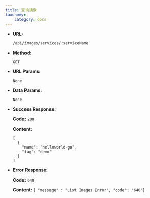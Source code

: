 ```yaml
---
title: 查询镜像
taxonomy:
    category: docs
---
```


* **URL:**

    `/api/images/services/:serviceName`

* **Method:**

    `GET`

* **URL Params:**

    `None`

* **Data Params:**

    `None`

* **Success Response:**

	**Code:** `200`

	**Content:** 

	```
	[
	  {
	    "name": "helloworld-go",
	    "tag": "demo"
	  }
	]
	```	

* **Error Response:**

	**Code:** `640`
  	
  	**Content:** `{ "message" : "List Images Error", "code": "640"}`